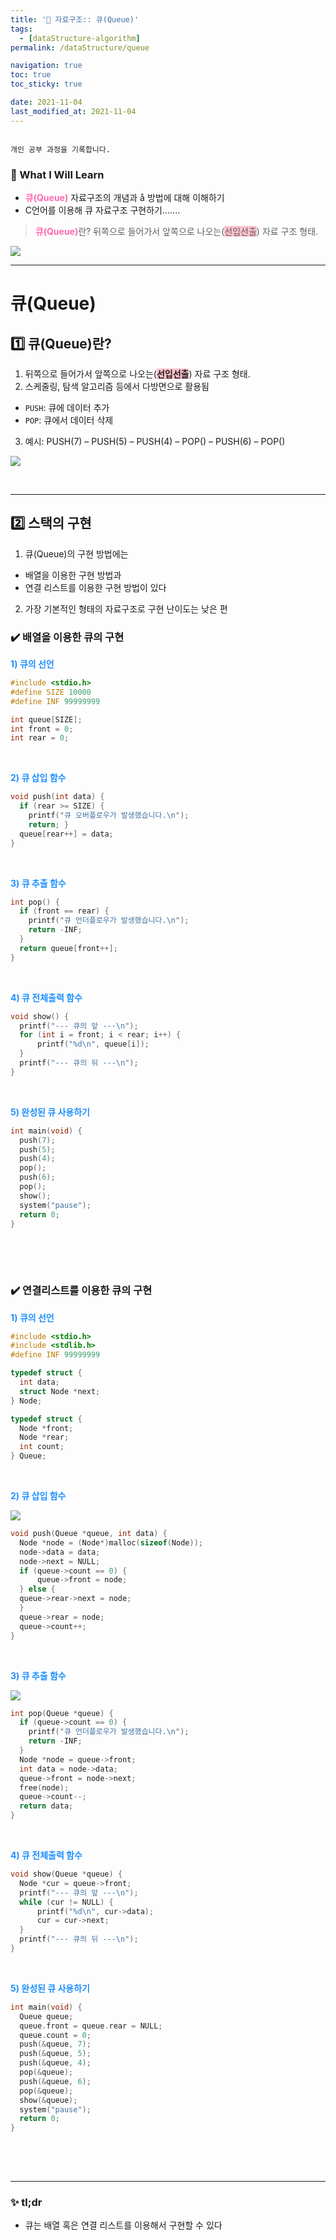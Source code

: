 ```yaml
---
title: '🌈 자료구조:: 큐(Queue)'
tags:
  - [dataStructure-algorithm]
permalink: /dataStructure/queue

navigation: true
toc: true
toc_sticky: true

date: 2021-11-04
last_modified_at: 2021-11-04
---
```


![]()

`개인 공부 과정을 기록합니다.`

### 🚀 What I Will Learn

- <span style="color:hotpink">**큐(Queue)**</span> 자료구조의 개념과 å 방법에 대해 이해하기
- C언어를 이용해 큐 자료구조 구현하기.......

><span style="color:hotpink">**큐(Queue)**</span>란? 뒤쪽으로 들어가서 앞쪽으로 나오는(<span style="background-color:pink">선입선출</span>) 자료 구조 형태.

![](https://images.velog.io/images/april_5/post/aa1ae86a-2cb6-4da6-9d6f-b4a2ee2a54ff/image.png)


---

# 큐(Queue)

## 1️⃣ 큐(Queue)란?

1) 뒤쪽으로 들어가서 앞쪽으로 나오는(<span style="background-color:pink">**선입선출**</span>) 자료 구조 형태.
2) 스케줄링, 탐색 알고리즘 등에서 다방면으로 활용됨
  - `PUSH`: 큐에 데이터 추가
  - `POP`: 큐에서 데이터 삭제

3) 예시: PUSH(7) – PUSH(5) – PUSH(4) – POP() – PUSH(6) – POP()

![](https://images.velog.io/images/april_5/post/e0e1d205-1cf1-448b-91e7-003822750407/image.png)

<br />

---

## 2️⃣ 스택의 구현

1) 큐(Queue)의 구현 방법에는
  - 배열을 이용한 구현 방법과
  - 연결 리스트를 이용한 구현 방법이 있다

2) 가장 기본적인 형태의 자료구조로 구현 난이도는 낮은 편


### ✔️ 배열을 이용한 큐의 구현

<span style="color:dodgerblue">**1) 큐의 선언**</span>

```c
#include <stdio.h>
#define SIZE 10000
#define INF 99999999

int queue[SIZE];
int front = 0;
int rear = 0;
```

<br />

<span style="color:dodgerblue">**2) 큐 삽입 함수**</span>

```c
void push(int data) {
  if (rear >= SIZE) {
    printf("큐 오버플로우가 발생했습니다.\n");
    return; }
  queue[rear++] = data;
}
```

<br />

<span style="color:dodgerblue">**3) 큐 추출 함수**</span>

```c
int pop() {
  if (front == rear) {
    printf("큐 언더플로우가 발생했습니다.\n");
    return -INF;
  }
  return queue[front++];
}
```

<br />

<span style="color:dodgerblue">**4) 큐 전체출력 함수**</span>

```c
void show() {
  printf("--- 큐의 앞 ---\n");
  for (int i = front; i < rear; i++) {
      printf("%d\n", queue[i]);
  }
  printf("--- 큐의 뒤 ---\n"); 
}
```

<br />

<span style="color:dodgerblue">**5) 완성된 큐 사용하기**</span>

```c
int main(void) {
  push(7);
  push(5);
  push(4);
  pop();
  push(6);
  pop();
  show();
  system("pause");
  return 0;
}
 
```

<br />
<br />

### ✔️ 연결리스트를 이용한 큐의 구현

<span style="color:dodgerblue">**1) 큐의 선언**</span>

```c
#include <stdio.h>
#include <stdlib.h>
#define INF 99999999

typedef struct {
  int data;
  struct Node *next;
} Node;

typedef struct { 
  Node *front; 
  Node *rear; 
  int count;
} Queue;
```

<br />

<span style="color:dodgerblue">**2) 큐 삽입 함수**</span>

![](https://images.velog.io/images/april_5/post/601166af-a50e-4d33-af37-8f1eaa24222b/image.png)


```c
void push(Queue *queue, int data) {
  Node *node = (Node*)malloc(sizeof(Node)); 
  node->data = data;
  node->next = NULL;
  if (queue->count == 0) {
      queue->front = node;
  } else {
  queue->rear->next = node;
  }
  queue->rear = node;
  queue->count++;
}
```

<br />


<span style="color:dodgerblue">**3) 큐 추출 함수**</span>

![](https://images.velog.io/images/april_5/post/16667b53-392c-463f-8ed9-1f7338d4d666/image.png)


```c
int pop(Queue *queue) {
  if (queue->count == 0) {
    printf("큐 언더플로우가 발생했습니다.\n");
    return -INF;
  }
  Node *node = queue->front; 
  int data = node->data; 
  queue->front = node->next; 
  free(node); 
  queue->count--;
  return data;
}
```

<br />


<span style="color:dodgerblue">**4) 큐 전체출력 함수**</span>

```c
void show(Queue *queue) {
  Node *cur = queue->front; 
  printf("--- 큐의 앞 ---\n"); 
  while (cur != NULL) {
      printf("%d\n", cur->data);
      cur = cur->next;
  }
  printf("--- 큐의 뒤 ---\n"); 
}
```

<br />


<span style="color:dodgerblue">**5) 완성된 큐 사용하기**</span>

```c
int main(void) {
  Queue queue;
  queue.front = queue.rear = NULL; 
  queue.count = 0;
  push(&queue, 7);
  push(&queue, 5);
  push(&queue, 4);
  pop(&queue);
  push(&queue, 6);
  pop(&queue);
  show(&queue);
  system("pause");
  return 0;
}
 
```



<br /><br />

---

### ✨ tl;dr

- 큐는 배열 혹은 연결 리스트를 이용해서 구현할 수 있다

  
  
  	
    
    
    

